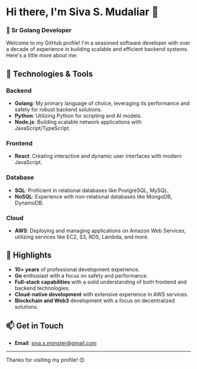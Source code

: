 # Hi there, I'm Siva S. Mudaliar  👋

### 🚀 Sr Golang Developer

Welcome to my GitHub profile! I'm a seasoned software developer with over a decade of experience in building scalable and efficient backend systems. Here's a little more about me:

## 🔧 Technologies & Tools

### Backend
- **Golang**: My primary language of choice, leveraging its performance and safety for robust backend solutions.
- **Python**: Utilizing Python for scripting and AI models.
- **Node.js**: Building scalable network applications with JavaScript/TypeScript.

### Frontend
- **React**: Creating interactive and dynamic user interfaces with modern JavaScript.

### Database
- **SQL**: Proficient in relational databases like PostgreSQL, MySQL.
- **NoSQL**: Experience with non-relational databases like MongoDB, DynamoDB.

### Cloud
- **AWS**: Deploying and managing applications on Amazon Web Services, utilizing services like EC2, S3, RDS, Lambda, and more.

## 🌟 Highlights

- **10+ years** of professional development experience.
- **Go** enthusiast with a focus on safety and performance.
- **Full-stack capabilities** with a solid understanding of both frontend and backend technologies.
- **Cloud-native development** with extensive experience in AWS services.
- **Blockchain and Web3** development with a focus on decentralized solutions.


## 📫 Get in Touch

- **Email**: siva.s.monster@gmail.com

---

Thanks for visiting my profile! 😊
